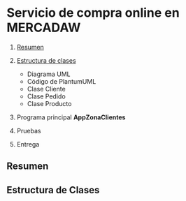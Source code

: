 # Servicio de compra online en MERCADAW

1. [Resumen](#Resumen)
2. [Estructura de clases](#Estructura-de-Clases)
   - Diagrama UML
   - Código de PlantumUML
   - Clase Cliente
   - Clase Pedido
   - Clase Producto

4. Programa principal **AppZonaClientes**
5. Pruebas
6. Entrega

## Resumen

## Estructura de Clases
